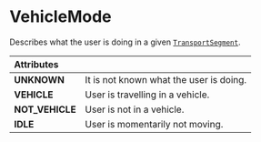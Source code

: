 # VehicleMode

Describes what the user is doing in a given [`TransportSegment`](transportsegment.md).

| **Attributes** |  |
| :--- | :--- |
| **UNKNOWN** | It is not known what the user is doing. |
| **VEHICLE** | User is travelling in a vehicle. |
| **NOT\_VEHICLE** | User is not in a vehicle. |
| **IDLE** | User is momentarily not moving. |



